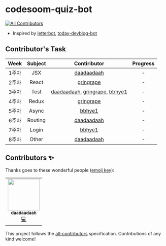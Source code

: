# codesoom-quiz-bot
<!-- ALL-CONTRIBUTORS-BADGE:START - Do not remove or modify this section -->
[![All Contributors](https://img.shields.io/badge/all_contributors-1-orange.svg?style=flat-square)](#contributors-)
<!-- ALL-CONTRIBUTORS-BADGE:END -->

- Inspired by [letterbot](https://github.com/cjaewon/letterbot), [today-devblog-bot](https://github.com/techinpark/today-devblog-bot)

## Contributor's Task

|Week|Subject|Contiributor|Progress|
|:--:|:--:|:--:|:--:|
|1주차|JSX|[daadaadaah](https://github.com/daadaadaah)|-|
|2주차|React|[gringrape](https://github.com/gringrape)|-|
|3주차|Test|[daadaadaah](https://github.com/daadaadaah), [gringrape](https://github.com/gringrape), [bbhye1](https://github.com/bbhye1)|-|
|4주차|Redux|[gringrape](https://github.com/gringrape)|-|
|5주차|Async|[bbhye1](https://github.com/bbhye1)|-|
|6주차|Routing|[daadaadaah](https://github.com/daadaadaah)|-|
|7주차|Login|[bbhye1](https://github.com/bbhye1)|-|
|8주차|Other|[daadaadaah](https://github.com/daadaadaah)|-|

## Contributors ✨

Thanks goes to these wonderful people ([emoji key](https://allcontributors.org/docs/en/emoji-key)):

<!-- ALL-CONTRIBUTORS-LIST:START - Do not remove or modify this section -->
<!-- prettier-ignore-start -->
<!-- markdownlint-disable -->
<table>
  <tr>
    <td align="center"><a href="https://github.com/daadaadaah"><img src="https://avatars0.githubusercontent.com/u/60481383?v=4?s=100" width="100px;" alt=""/><br /><sub><b>daadaadaah</b></sub></a><br /><a href="https://github.com/daadaadaah/codesoom-quiz-bot/commits?author=daadaadaah" title="Code">💻</a></td>
  </tr>
</table>

<!-- markdownlint-restore -->
<!-- prettier-ignore-end -->

<!-- ALL-CONTRIBUTORS-LIST:END -->

This project follows the [all-contributors](https://github.com/all-contributors/all-contributors) specification. Contributions of any kind welcome!